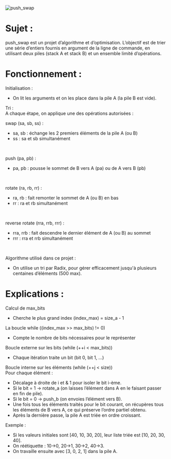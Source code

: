 ![push_swap](https://github.com/user-attachments/assets/0964941e-bf0f-4fec-9e55-0276531e1aaa)

# Sujet :
push_swap est un projet d’algorithme et d’optimisation. L’objectif est de trier une série d’entiers fournis en argument de la ligne de commande, en utilisant deux piles (stack A et stack B) et un ensemble limité d’opérations.

# Fonctionnement :
Initialisation : 
- On lit les arguments et on les place dans la pile A (la pile B est vide).

Tri : <br>
A chaque étape, on applique une des opérations autorisées :

swap (sa, sb, ss) :
- sa, sb : échange les 2 premiers éléments de la pile A (ou B)
- ss : sa et sb simultanément
<br>

push (pa, pb) :
- pa, pb : pousse le sommet de B vers A (pa) ou de A vers B (pb)
<br>

rotate (ra, rb, rr) : <br>
- ra, rb : fait remonter le sommet de A (ou B) en bas
- rr : ra et rb simultanément
<br>

reverse rotate (rra, rrb, rrr) : <br>
- rra, rrb : fait descendre le dernier élément de A (ou B) au sommet
- rrr	: rra et rrb simultanément
<br>

Algorithme utilisé dans ce projet : <br>
- On utilise un tri par Radix, pour gérer efficacement jusqu'à plusieurs centaines d’éléments (500 max).

# Explications :
Calcul de max_bits
- Cherche le plus grand index (index_max) = size_a - 1

La boucle while ((index_max >> max_bits) != 0)
- Compte le nombre de bits nécessaires pour le représenter

Boucle externe sur les bits (while (++i < max_bits))
- Chaque itération traite un bit (bit 0, bit 1, …)

Boucle interne sur les éléments (while (++j < size)) <br>
Pour chaque élément :
- Décalage à droite de i et & 1 pour isoler le bit i-ème.
- Si le bit = 1 → rotate_a (on laisses l’élément dans A en le faisant passer en fin de pile).
- Si le bit = 0 → push_b (on envoies l’élément vers B).
- Une fois tous les éléments traités pour le bit courant, on récupères tous les éléments de B vers A, ce qui préserve l’ordre partiel obtenu.
- Après la dernière passe, la pile A est triée en ordre croissant.

Exemple :
- Si les valeurs initiales sont [40, 10, 30, 20], leur liste triée est [10, 20, 30, 40].
- On réétiquette : 10→0, 20→1, 30→2, 40→3.
- On travaille ensuite avec [3, 0, 2, 1] dans la pile A.
